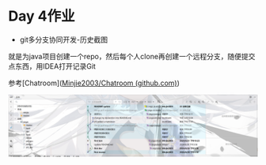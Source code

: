 # Day 4作业

- git多分支协同开发-历史截图

就是为java项目创建一个repo，然后每个人clone再创建一个远程分支，随便提交点东西，用IDEA打开记录Git

参考[Chatroom]([Minjie2003/Chatroom (github.com)](https://github.com/Minjie2003/Chatroom))

![历史截图](<./imgs/屏幕截图 2024-06-24 151715.png>)